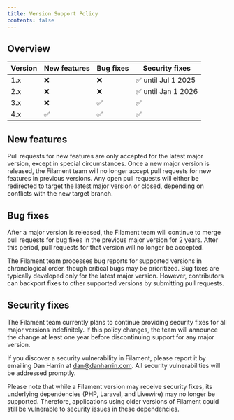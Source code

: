 ```yaml
---
title: Version Support Policy
contents: false
---
```


## Overview

| Version | New features | Bug fixes | Security fixes     |
|---------|--------------|-----------|--------------------|
| 1.x     | ❌            | ❌         | ✅ until Jul 1 2025 |
| 2.x     | ❌            | ❌         | ✅ until Jan 1 2026 |
| 3.x     | ❌            | ✅         | ✅                  |
| 4.x     | ✅            | ✅         | ✅                  |

## New features

Pull requests for new features are only accepted for the latest major version, except in special circumstances. Once a new major version is released, the Filament team will no longer accept pull requests for new features in previous versions. Any open pull requests will either be redirected to target the latest major version or closed, depending on conflicts with the new target branch.

## Bug fixes

After a major version is released, the Filament team will continue to merge pull requests for bug fixes in the previous major version for 2 years. After this period, pull requests for that version will no longer be accepted.

The Filament team processes bug reports for supported versions in chronological order, though critical bugs may be prioritized. Bug fixes are typically developed only for the latest major version. However, contributors can backport fixes to other supported versions by submitting pull requests.

## Security fixes

The Filament team currently plans to continue providing security fixes for all major versions indefinitely. If this policy changes, the team will announce the change at least one year before discontinuing support for any major version.

If you discover a security vulnerability in Filament, please report it by emailing Dan Harrin at [dan@danharrin.com](mailto:dan@danharrin.com). All security vulnerabilities will be addressed promptly.

Please note that while a Filament version may receive security fixes, its underlying dependencies (PHP, Laravel, and Livewire) may no longer be supported. Therefore, applications using older versions of Filament could still be vulnerable to security issues in these dependencies.
